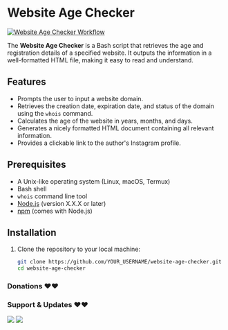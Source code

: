 # Website Age Checker
[![Website Age Checker Workflow](https://github.com/tamecalm/website-age-checker/actions/workflows/deploy.yml/badge.svg?branch=main)](https://github.com/tamecalm/website-age-checker/actions/workflows/deploy.yml)

The **Website Age Checker** is a Bash script that retrieves the age and registration details of a specified website. It outputs the information in a well-formatted HTML file, making it easy to read and understand.

## Features

- Prompts the user to input a website domain.
- Retrieves the creation date, expiration date, and status of the domain using the `whois` command.
- Calculates the age of the website in years, months, and days.
- Generates a nicely formatted HTML document containing all relevant information.
- Provides a clickable link to the author's Instagram profile.

## Prerequisites

- A Unix-like operating system (Linux, macOS, Termux)
- Bash shell
- `whois` command line tool
- [Node.js](https://nodejs.org/en/download/) (version X.X.X or later)
- [npm](https://www.npmjs.com/get-npm) (comes with Node.js)

## Installation

1. Clone the repository to your local machine:
   ```bash
   git clone https://github.com/YOUR_USERNAME/website-age-checker.git
   cd website-age-checker
### Donations ❤️❤️
<script data-name="BMC-Widget" data-cfasync="false" src="https://cdnjs.buymeacoffee.com/1.0.0/widget.prod.min.js" data-id="tamecalm" data-description="Support me on Buy me a coffee!" data-message="" data-color="#5F7FFF" data-position="Right" data-x_margin="18" data-y_margin="18"></script>

### Support & Updates ❤️❤️
<a href="https://t.me/devforum"><img src="https://img.shields.io/badge/Join-Group%20Support-blue.svg?style=for-the-badge&logo=Telegram"></a> <a href="https://t.me/Error Explorer"><img src="https://img.shields.io/badge/Join-Updates%20Channel-blue.svg?style=for-the-badge&logo=Telegram"></a>